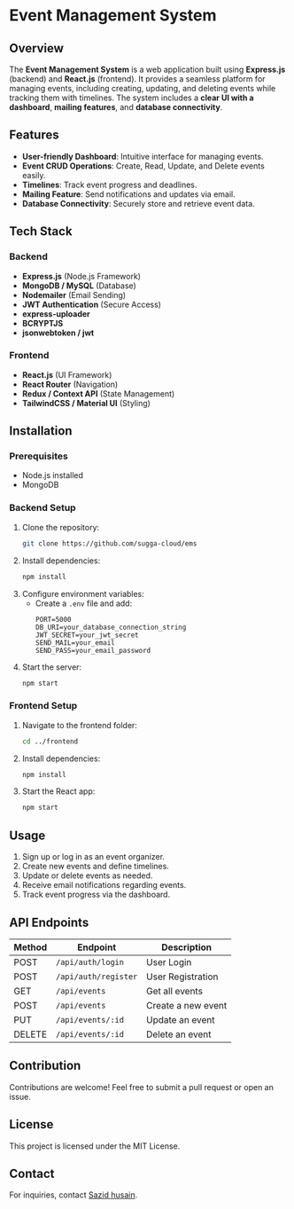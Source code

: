 # Event Management System

## Overview

The **Event Management System** is a web application built using **Express.js** (backend) and **React.js** (frontend). It provides a seamless platform for managing events, including creating, updating, and deleting events while tracking them with timelines. The system includes a **clear UI with a dashboard**, **mailing features**, and **database connectivity**.

## Features

- **User-friendly Dashboard**: Intuitive interface for managing events.
- **Event CRUD Operations**: Create, Read, Update, and Delete events easily.
- **Timelines**: Track event progress and deadlines.
- **Mailing Feature**: Send notifications and updates via email.
- **Database Connectivity**: Securely store and retrieve event data.

## Tech Stack

### Backend

- **Express.js** (Node.js Framework)
- **MongoDB / MySQL** (Database)
- **Nodemailer** (Email Sending)
- **JWT Authentication** (Secure Access)
- **express-uploader**
- **BCRYPTJS**
- **jsonwebtoken / jwt**

### Frontend

- **React.js** (UI Framework)
- **React Router** (Navigation)
- **Redux / Context API** (State Management)
- **TailwindCSS / Material UI** (Styling)

## Installation

### Prerequisites

- Node.js installed
- MongoDB

### Backend Setup

1. Clone the repository:
   ```sh
   git clone https://github.com/sugga-cloud/ems
   ```
2. Install dependencies:
   ```sh
   npm install
   ```
3. Configure environment variables:
   - Create a `.env` file and add:
     ```env
     PORT=5000
     DB_URI=your_database_connection_string
     JWT_SECRET=your_jwt_secret
     SEND_MAIL=your_email
     SEND_PASS=your_email_password
     ```
4. Start the server:
   ```sh
   npm start
   ```

### Frontend Setup

1. Navigate to the frontend folder:
   ```sh
   cd ../frontend
   ```
2. Install dependencies:
   ```sh
   npm install
   ```
3. Start the React app:
   ```sh
   npm start
   ```

## Usage

1. Sign up or log in as an event organizer.
2. Create new events and define timelines.
3. Update or delete events as needed.
4. Receive email notifications regarding events.
5. Track event progress via the dashboard.

## API Endpoints

| Method | Endpoint             | Description        |
| ------ | -------------------- | ------------------ |
| POST   | `/api/auth/login`    | User Login         |
| POST   | `/api/auth/register` | User Registration  |
| GET    | `/api/events`        | Get all events     |
| POST   | `/api/events`        | Create a new event |
| PUT    | `/api/events/:id`    | Update an event    |
| DELETE | `/api/events/:id`    | Delete an event    |

## Contribution

Contributions are welcome! Feel free to submit a pull request or open an issue.

## License

This project is licensed under the MIT License.

## Contact

For inquiries, contact [Sazid husain](mailto\:sazidhusain2004@gmail.com).

